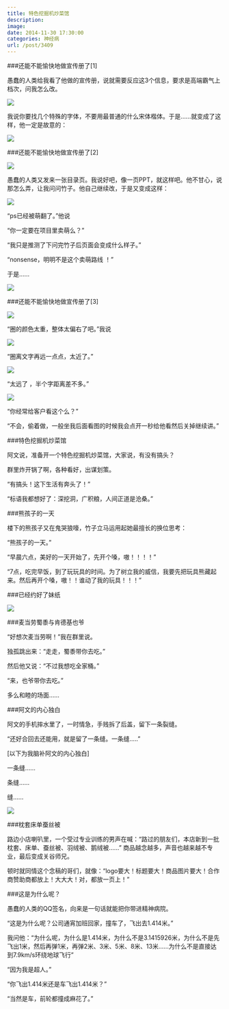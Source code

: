 ```yaml
---
title: 特色挖掘机炒菜馆
description: 
image: 
date: 2014-11-30 17:30:00
categories: 神经病
url: /post/3409
---
```


###还能不能愉快地做宣传册了[1]

愚蠢的人类给我看了他做的宣传册，说就需要反应这3个信息，要求是高端霸气上档次，问我怎么改。

![](https://storageapi.fleek.co/0a3a8890-e65e-47ce-93d7-0442b9209d38-bucket/blog/posts/2014-11/11-30/1.jpg)

我说你要找几个特殊的字体，不要用最普通的什么宋体楷体。于是……就变成了这样，他一定是故意的：

![](https://storageapi.fleek.co/0a3a8890-e65e-47ce-93d7-0442b9209d38-bucket/blog/posts/2014-11/11-30/2.jpg)

###还能不能愉快地做宣传册了[2]

![](https://storageapi.fleek.co/0a3a8890-e65e-47ce-93d7-0442b9209d38-bucket/blog/posts/2014-11/11-30/3.jpg)

愚蠢的人类又发来一张目录页。我说好吧，像一页PPT，就这样吧。他不甘心，说那怎么弄，让我问问竹子。他自己继续改，于是又变成这样：

![](https://storageapi.fleek.co/0a3a8890-e65e-47ce-93d7-0442b9209d38-bucket/blog/posts/2014-11/11-30/4.jpg)

“ps已经被萌翻了。”他说

“你一定要在项目里卖萌么？”

“我只是推测了下问完竹子后页面会变成什么样子。”

“nonsense，明明不是这个卖萌路线 ！”

于是……

![](https://storageapi.fleek.co/0a3a8890-e65e-47ce-93d7-0442b9209d38-bucket/blog/posts/2014-11/11-30/5.jpg)

###还能不能愉快地做宣传册了[3]

![](https://storageapi.fleek.co/0a3a8890-e65e-47ce-93d7-0442b9209d38-bucket/blog/posts/2014-11/11-30/6.jpg)

“圈的颜色太重，整体太偏右了吧。”我说

![](https://storageapi.fleek.co/0a3a8890-e65e-47ce-93d7-0442b9209d38-bucket/blog/posts/2014-11/11-30/7.jpg)

“圈离文字再远一点点，太近了。”

![](https://storageapi.fleek.co/0a3a8890-e65e-47ce-93d7-0442b9209d38-bucket/blog/posts/2014-11/11-30/8.jpg)

“太远了 ，半个字距离差不多。”

![](https://storageapi.fleek.co/0a3a8890-e65e-47ce-93d7-0442b9209d38-bucket/blog/posts/2014-11/11-30/9.jpg)

“你经常给客户看这个么？”

“不会，偷着做，一般坐我后面看图的时候我会点开一秒给他看然后关掉继续讲。”

###特色挖掘机炒菜馆

阿文说，准备开一个特色挖掘机炒菜馆，大家说，有没有搞头？

群里炸开锅了啊，各种看好，出谋划策。

“有搞头！这下生活有奔头了！”

“标语我都想好了：深挖洞，广积粮，人间正道是沧桑。”

###熊孩子的一天

楼下的熊孩子又在鬼哭狼嚎，竹子立马运用起她最擅长的换位思考：

“熊孩子的一天。”

“早晨六点，美好的一天开始了，先开个嗓，嗷！！！！”

“7点，吃完早饭，到了玩玩具的时间。为了树立我的威信，我要先把玩具熊藏起来。然后再开个嗓，嗷！！谁动了我的玩具！！！”

###已经约好了妹纸

![](https://storageapi.fleek.co/0a3a8890-e65e-47ce-93d7-0442b9209d38-bucket/blog/posts/2014-11/11-30/10.png)

###麦当劳蜀黍与肯德基也爷

“好想次麦当劳啊！”我在群里说。

独孤跳出来：“走走，蜀黍带你去吃。”

然后他又说：“不过我想吃全家桶。”

“来，也爷带你去吃。”

多么和睦的场面……

###阿文的内心独白

阿文的手机摔水里了，一时情急，手贱拆了后盖，留下一条裂缝。

“还好合回去还能用，就是留了一条缝。一条缝.....”

[以下为我脑补阿文的内心独白]

一条缝……

条缝……

缝……

![](https://storageapi.fleek.co/0a3a8890-e65e-47ce-93d7-0442b9209d38-bucket/blog/posts/2014-11/11-30/11.gif)

###枕套床单蚕丝被

路边小店喇叭里，一个受过专业训练的男声在喊：“路过的朋友们，本店新到一批枕套、床单、蚕丝被、羽绒被、鹅绒被……” 商品越念越多，声音也越来越不专业，最后变成关谷师兄。

顿时就同情这个念稿的哥们，就像：“logo要大！标题要大！商品图片要大！合作商赞助商都放上！大大大！对，都放一页上！”

###这是为什么呢？

愚蠢的人类的QQ签名，向来是一句话就能把你带进精神病院。

“这是为什么呢？公司通宵加班回家，撞车了，飞出去1.414米。”

我问他：“为什么呢，为什么是1.414米，为什么不是3.1415926米，为什么不是先飞出1米，然后再弹1米，再弹2米、3米、5米、8米、13米……为什么不是直接达到7.9km/s环绕地球飞行”

“因为我是超人。”

“你飞出1.414米还是车飞出1.414米？”

“当然是车，前轮都撞成麻花了。”
